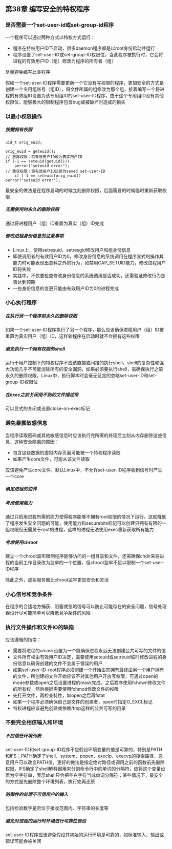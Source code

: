 ## 第38章 编写安全的特权程序

### 是否需要一个set-user-id或set-group-id程序

一个程序可以通过两种方式以特权方式运行：

* 程序在特权用户ID下启动，很多daemon程序都是以root身份启动并运行
* 程序设置了set-user-ID或set-group-ID权限位，当此程序被执行时，它会将进程的有效用户ID（组）修改为程序的所有者（组）

尽量避免编写此类程序

假如一个set-user-ID程序需要更新一个它没有写权限的程序，更加安全的方式是创建一个专用组账号（组ID），将文件所属的组修改为那个组，接着编写一个将进程的有效组ID设置为该专用组ID的set-user-ID程序，由于这个专用组ID没有其他权限位，能够极大的限制程序包含bug或被破坏时造成的损失

### 以最小权限操作

##### 按需拥有权限

```
uid_t orig_euid;

orig_euid = geteuid();
// 放弃权限：将有效用户ID改为真实用户ID
if (-1 == seteuid(getuid()))
    perror("seteuid error");
// 重获权限：将有效用户ID还原为saved set-user-ID
    if (-1 == seteuid(orig_euid))
perror("seteuid error");
```

最安全的做法是在程序启动的时候立刻删除权限，后面需要的时候临时重新获取权限

##### 无需使用时永久的删除权限

通过将进程用户（组）ID重置为真实（组）ID完成

##### 修改进程身份信息的注意事项

* Linux上，使用setresuid、setresgid修改用户和组身份信息
* 即使调用者的有效用户ID为0，修改身份信息的系统调用在程序显式的操作其能力时可能表现出意料之外的行为，如禁用CAP_SETUID能力，修改进程用户ID将失败
* 实践中，不仅要检查修改身份信息的系统调用是否成功，还需验证修改行为是否达到预期
* 一些身份信息的变更只能由有效用户ID为0的进程完成

### 小心执行程序

##### 在执行另一个程序前永久的删除权限

如果一个set-user-ID程序执行了另一个程序，那么应该确保进程用户（组）ID被重置为真实用户（组）ID，这样新程序在启动时就不会拥有这些权限

##### 避免执行一个拥有权限的shell

运行于用户控制下的特权程序不应该直接或间接的执行shell，shell的复杂性和强大功能几乎不可能消除所有的安全漏洞，如果必须要执行shell，需确保执行之前永久的删除权限，Linux中，执行脚本时会毫无征兆的忽略set-user-ID和set-group-ID权限位

##### 在exec之前关闭用不到的文件描述符

可以显式的关闭或设置close-on-exec标记

### 避免暴露敏感信息

当程序读取密码或其他敏感信息时应该执行完所需的处理后立刻从内存删除这些信息，这种安全隐患的原因：

* 包含这些数据的虚拟内存页面可能被一个特权程序读取
* 如果产生core文件，可能从该文件读取

应该避免产生core文件，默认Linux中，不允许set-user-ID程序收到信号时产生一个core

##### 确定进程的边界

##### 考虑使用能力

通过只启用进程所需的能力使得程序能够不拥有root权限的情况下运行，这就降低了程序发生安全问题的可能，使用能力和securebits标记可以创建只拥有有限的一组权限但无需属于root的进程，这样的进程无法使用exec重新获取所有能力

##### 考虑使用chroot

建立一个chroot监牢限制程序能够访问的一组目录和文件，还需确保chdir来将进程的当前工作目录改为监牢的一个位置，但chroot监牢不足以限制一个set-user-ID程序

除此之外，虚拟服务器比chroot监牢更加安全和灵活

### 小心信号和竞争条件

在程序的合适地方捕获、阻塞或忽略信号可以防止可能存在的安全问题，信号处理器设计尽可能简单可以降低竞争条件的风险

### 执行文件操作和文件IO的缺陷

应该遵循的指南：

* 需要将进程的umask设置为一个能确保进程永远无法创建公共可写的文件的值
* 文件所有权由有效用户ID决定，需要使用seteuid或setreuid临时修改进程的身份信息以确保创建的文件不会属于错误的用户
* 如果set-user-ID-root程序必须创建一个开始由其拥有最终由另一个用户拥有的文件，所创建的文件开始应该不对其他用户开放写权限，可通过open的mode参数或open之后设置进程的mask完成，之后程序使用fchown修改文件的所有权，然后根据需要使用fchmod修改文件的权限
* 先打开文件，再检查特性，如open之后再fstat
* 如果一个程序必须确保自己是文件的创建者，open时指定O_EXCL标记
* 特权进程应该避免创建或依赖/tmp这样的公共可写的目录

### 不要完全相信输入和环境

##### 不应信任环境列表

set-user-ID和set-group-ID程序不应假设环境变量的值是可靠的，特别是PATH和IFS；PATH确定了shell、system、popen、execlp、execvp的搜索路径，恶意用户可以改变PATH值，更好的做法是指定绝对路径或调用之前的函数前先删除权限，IFS确定了shell解释器用来分割命令行中的单词的分隔符，应将这个变量设置为空字符串，表示shell只会把空白字符当成单词分隔符；某些情况下，最安全的方式是先删除整个环境列表，执行完再还原

##### 防御性的处理不可信用户的输入

包括检验数字是否位于接收范围内、字符串的长度等

##### 避免对进程的运行时环境进行可靠性假设

set-user-ID程序应该避免假设其初始的运行环境是可靠的，如标准输入、输出或错误可能会被关闭

